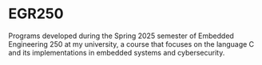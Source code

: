 # EGR250
Programs developed during the Spring 2025 semester of Embedded Engineering 250 at my university, a course that focuses 
on the language C and its implementations in embedded systems and cybersecurity.
